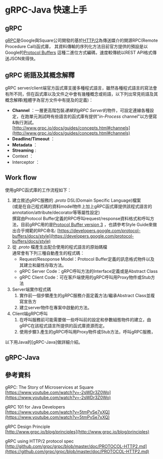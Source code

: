 # gRPC-Java 快速上手 #

## gRPC ##

[gRPC](http://grpc.io)是Google與Square公司開發的基於[HTTP/2](https://http2.github.io/)為傳送媒介的開源RPC(Remote Procedure Call)函式庫，
其資料傳輸的序列化方法目前官方提供的預設是以Google的[Protocol Buffers](https://developers.google.com/protocol-buffers/) 這種二進位方式編碼，速度較傳統以REST API格式傳送JSON來得快。

## gRPC 術語及其概念解釋 ##

gRPC server/client端官方函式庫支援多種程式語言，雖然各種程式語言的寫法會有所不同，但在函式庫以及文件之中會有幾種概念或術語，以下列出常見術語及其概念解釋(粗體字為官方文件中有提及的定義)：

* **Channel** ：一層更高階包裝*連線到gRPC Server*的物件，可設定連線各種設定，在跑單元測試時有些語言的函式庫有提供"*in-Process* channel"以方便寫&執行測試。  
[http://www.grpc.io/docs/guides/concepts.html#channels](http://www.grpc.io/docs/guides/concepts.html#channels)
* **Deadline/Timeout** ：
* **Metadata** ：
* **Streaming** :
* Context ：
* Interceptor ：

## Work flow ##

使用gRPC函式庫的工作流程如下：

1. 建立敘述gRPC服務的 *.proto* DSL(Domain Specific Language)檔案  
(或是在自己程式碼的資料model物件上加上gRPC函式庫提供該程式語言的annotation/attribute/decorator等等屬性設定)  
撰寫由Protocol Buffer定義的RPC呼叫request/response資料格式和呼叫方法，目前gRPC用的是[Protocol Buffer version 3](https://developers.google.com/protocol-buffers/docs/proto3)
，也請參考Style Guide來做出合乎規範的RPC命名:
[https://developers.google.com/protocol-buffers/docs/style](https://developers.google.com/protocol-buffers/docs/style)
2. 從 *.proto* 檔產生出配合使用的程式語言的原始碼檔  
通常會有下列三種自動產生的程式碼：
    * Request/Resoponse Model：Protocol Buffer定義的訊息格式物件以及其建立和屬性存取方法。
    * gRPC Server Code：gRPC呼叫方法的Interface定義或是Abstract Class
    * gRPC Client Code：可在客戶端使用的gRPC呼叫用Proxy物件或Stub方法
3. Server端實作程式碼  
    1. 實作前一個步驟產生的gRPC服務介面定義方法/繼承Abstract Class並複寫宣告方
    2. 建立server物件在專案中啟動的方法。
4. Client端gRPC呼叫
    1. 在呼叫服務前可能需要做一些呼叫前的設定和參數組態物件的建立，由gRPC在該程式語言所提供的函式庫資源而定。
    2. 使用步驟3.產生的gRPC呼叫用Proxy物件或Stub方法，呼叫gRPC服務，

以下用Java的[gRPC-Java]做詳細介紹。

## gRPC-Java ##



## 參考資料 ##

gRPC: The Story of Microservices at Square  
[https://www.youtube.com/watch?v=-2sWDr3Z0Wo](https://www.youtube.com/watch?v=-2sWDr3Z0Wo)

gRPC 101 for Java Developers  
[https://www.youtube.com/watch?v=5tmPvSe7xXQ](https://www.youtube.com/watch?v=5tmPvSe7xXQ)

gRPC Design Principle  
[http://www.grpc.io/blog/principles](http://www.grpc.io/blog/principles)

gRPC using HTTP/2 protocol spec  
[http://github.com/grpc/grpc/blob/master/doc/PROTOCOL-HTTP2.md](https://github.com/grpc/grpc/blob/master/doc/PROTOCOL-HTTP2.md)
